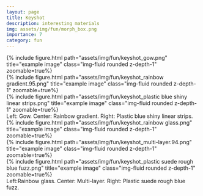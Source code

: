 ```yaml
---
layout: page
title: Keyshot
description: interesting materials
img: assets/img/fun/morph_box.png
importance: 7
category: fun
---
```


<div class="row">
    <div class="col-sm mt-3 mt-md-0">
        {% include figure.html path="assets/img/fun/keyshot_gow.png" title="example image" class="img-fluid rounded z-depth-1" zoomable=true%}
    </div>   
    <div class="col-sm mt-3 mt-md-0">
        {% include figure.html path="assets/img/fun/keyshot_rainbow gradient.95.png" title="example image" class="img-fluid rounded z-depth-1" zoomable=true%}
    </div>   
    <div class="col-sm mt-3 mt-md-0">
        {% include figure.html path="assets/img/fun/keyshot_plastic blue shiny linear strips.png" title="example image" class="img-fluid rounded z-depth-1" zoomable=true%}
    </div>            
</div>
<div class="caption">
    Left: Gow.
    Center: Rainbow gradient.
    Right: Plastic blue shiny linear strips.
</div>
<div class="row">
    <div class="col-sm mt-3 mt-md-0">
        {% include figure.html path="assets/img/fun/keyshot_rainbow glass.png" title="example image" class="img-fluid rounded z-depth-1" zoomable=true%}
    </div>   
    <div class="col-sm mt-3 mt-md-0">
        {% include figure.html path="assets/img/fun/keyshot_multi-layer.94.png" title="example image" class="img-fluid rounded z-depth-1" zoomable=true%}
    </div>   
    <div class="col-sm mt-3 mt-md-0">
        {% include figure.html path="assets/img/fun/keyshot_plastic suede rough blue fuzz.png" title="example image" class="img-fluid rounded z-depth-1" zoomable=true%}
    </div>            
</div>
<div class="caption">
    Left:Rainbow glass.
    Center: Multi-layer.
    Right: Plastic suede rough blue fuzz.
</div>
